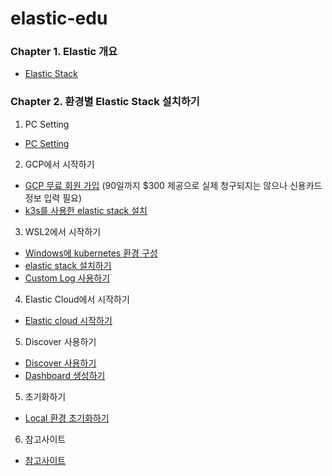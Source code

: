 # elastic-edu



### Chapter 1. Elastic 개요

* [Elastic Stack](./1.Elastic-stack/01-Elastic-Stack.md)

### Chapter 2. 환경별 Elastic Stack 설치하기

1) PC Setting

* [PC Setting](./2.Install-guide/01-PC-setting.md)


2) GCP에서 시작하기

* [GCP 무료 회원 가입](./2.Install-guide/02-GCP-sign-up.md) (90일까지 $300 제공으로 실제 청구되지는 않으나 신용카드 정보 입력 필요)
* [k3s를 사용한 elastic stack 설치](./2.Install-guide/03-GCP-k3s-elastic-install.md)



3) WSL2에서 시작하기

* [Windows에 kubernetes 환경 구성](./2.Install-guide/04-WSL2-k3s-setup.md)
* [elastic stack 설치하기](./2.Install-guide/05-WSL2-elastic-stack-install.md)
* [Custom Log 사용하기](./2.Install-guide/06-WSL2-custom-logs.md)



4) Elastic Cloud에서 시작하기

* [Elastic cloud 시작하기](./2.Install-guide/07-Elastic-cloud-install.md)


5) Discover 사용하기

* [Discover 사용하기](./3.User-guide/01-Discover.md)
* [Dashboard 생성하기](./3.User-guide/02-Dashboard.md)


5) 초기화하기
* [Local 환경 초기화하기](./2.Install-guide/08-Initialization.md)

6) 참고사이트
* [참고사이트](./3.User-guide/03-reference-site.md)